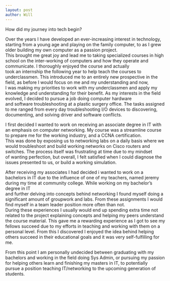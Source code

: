 ```yaml
---
layout: post
author: Will
---
```

How did my journey into tech begin?

Over the years I have developed an ever-increasing interest in technology, starting from a young age
and playing on the family computer, to as I grew older building my own computer as a passion project.<br>
This brought me great joy and lead me to taking specialized courses in high school on the inter-working
of computers and how they operate and communicate. I thoroughly enjoyed the course and actually<br>
took an internship the following year to help teach the courses to underclassmen. This introduced me to an entirely new 
prospective in the field, as before I would focus on me and my understanding and now,<br> I was making my
priorities to work with my underclassmen and apply my knowledge and understanding for their benefit.
As my interests in the field evolved, I decided to pursue a job doing computer hardware<br> and software troubleshooting at a 
plastic surgery office. The tasks assigned to me ranged from every day troubleshooting I/O devices to discovering, documenting,
and solving driver and software conflicts. 
 
I first decided I wanted to work on receiving an associate degree in IT with an emphasis on computer networking. My course was a streamline
 course to prepare me for the working industry, and a CCNA certification.<br> This was done by exposing us to networking labs on a daily basis
 where we would troubleshoot and build working networks on Cisco routers and switches. The process itself was frustrating at time due to my mindset <br>
 of wanting perfection, but overall, I felt satisfied when I could diagnose the issues presented to us, or build a working simulation.
 
 After receiving my associates I had decided i wanted to work on a bachelors in IT due to the influence of one of my teachers, named jeremy during my time at community college.
 While working on my bachelor’s degree in IT<br> and further delving into concepts behind networking I found myself doing a significant amount of groupwork and labs. From these 
 assignments I would find myself in a team leader position more often than not.<br> During these experiences I usually would end up spending extra time not related to the project 
 explaining concepts and helping my peers understand the course material. This gave me a rewarding experience as I got to see my<br> fellows succeed due to my efforts in teaching and 
 working with them on a personal level. From this I discovered I enjoyed the idea behind helping others succeed in their educational goals and it was very self-fulfilling for me.
 
 From this point I am personally undecided between graduating with my bachelors and working in the field doing Sys Admin, or pursuing my passion for helping others learn and finishing
 my masters in IT, to potentially<br> pursue a position teaching IT/networking to the upcoming generation of students.
 
 